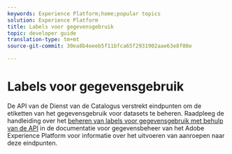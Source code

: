 ```yaml
---
keywords: Experience Platform;home;popular topics
solution: Experience Platform
title: Labels voor gegevensgebruik
topic: developer guide
translation-type: tm+mt
source-git-commit: 30ea8b4eeeb5f11bfca65f2931902aae63e8f08e

---
```



# Labels voor gegevensgebruik

De API van de Dienst van de Catalogus verstrekt eindpunten om de etiketten van het gegevensgebruik voor datasets te beheren. Raadpleeg de handleiding over het [beheren van labels voor gegevensgebruik met behulp van de API](../../data-governance/labels/overview.md) in de documentatie voor gegevensbeheer van het Adobe Experience Platform voor informatie over het uitvoeren van aanroepen naar deze eindpunten.